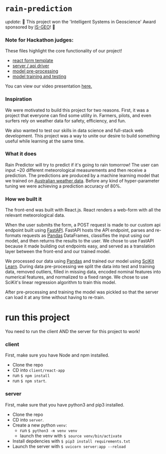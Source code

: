 # `rain-prediction`

*update*: 🎉 This project won the 'Intelligent Systems in Geoscience' Award sponsored by [IS-GEO](https://is-geo.org/)! 🎉

### Note for Hackathon judges:
These files highlight the core functionality of our project!
- [react form template](https://github.com/jbkroner/rain-prediction/blob/master/client/react-app/src/components/TestForm.jsx)
- [server / api driver](https://github.com/jbkroner/rain-prediction/blob/master/server/server.py)
- [model pre-processing](https://github.com/jbkroner/rain-prediction/blob/master/server/model/preprocessing.py)
- [model training and testing](https://github.com/jbkroner/rain-prediction/blob/master/server/model/train.py)

You can view our video presentation [here.](https://www.youtube.com/watch?v=uyzzd4K1ioQ)


### Inspiration
We were motivated to build this project for two reasons.  First, it was a project that everyone can find some utility in.  Farmers, pilots, and even surfers rely on weather data for safety, efficiency, and fun.  

We also wanted to test our skills in data science and full-stack web development.  This project was a way to unite our desire to build something useful while learning at the same time. 

### What it does
Rain Predictor will try to predict if it's going to rain tomorrow!  The user can input ~20 different meteorological measurements and then receive a prediction.  The predictions are produced by a machine learning model that we trained on [Australian weather data](https://www.kaggle.com/jsphyg/weather-dataset-rattle-package).  Before any kind of hyper-parameter tuning we were achieving a prediction accuracy of 80%.

### How we built it
The front-end was built with React.js.  React renders a web-form with all the relevant meteorological data.

When the user submits the form, a POST request is made to our custom api endpoint built using [FastAPI](https://fastapi.tiangolo.com/).  FastAPI hosts the API endpoint, parses and re-formats requests as [Pandas](https://pandas.pydata.org/) DataFrames, classifies the input using our model, and then returns the results to the user.  We chose to use FastAPI because it made building out endpoints easy, and served as a translation layer between the front-end and our trained model. 

We processed our data using [Pandas](https://pandas.pydata.org/) and trained our model using [SciKit Learn](https://www.kaggle.com/jsphyg/weather-dataset-rattle-package).  During data pre-processing we split the data into test and training data, removed outliers, filled in missing data, encoded nominal features into numerical features, and normalized to a fixed range.  We chose to use  SciKit's linear regression algorithm to train this model.

After pre-processing and training the model was pickled so that the server can load it at any time without having to re-train.  

# run this project
You need to run the client AND the server for this project to work!

### client
First, make sure you have Node and npm installed. 

- Clone the repo
- CD into `client/react-app`
- run `$ npm install`
- run `$ npm start`.

### server
First, make sure that you have python3 and pip3 installed. 
- Clone the repo
- CD into `server`. 
- Create a new python `venv`:
  - run `$ python3 -m venv venv`
  - launch the venv with `$ source venv/bin/activate`
- Install depdencies with `$ pip3 install requirements.txt`
- Launch the server with `$ uvicorn server:app --reload`
